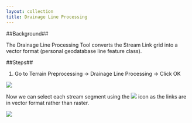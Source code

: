 ```yaml
---
layout: collection
title: Drainage Line Processing
---
```


##Background##

The Drainage Line Processing Tool converts the Stream Link grid into a vector format (personal geodatabase line feature class).

##Steps##

1. Go to Terrain Preprocessing &#8594; Drainage Line Processing &#8594; Click OK

<a href="{{ site.url }}/pictures/DrainageLine1.png"><img src="{{ site.url }}/pictures/DrainageLine1.png"></a>

Now we can select each stream segment using the <a href="{{ site.url }}/pictures/SelectFeaturesIcon.png"><img src="{{ site.url }}/pictures/SelectFeaturesIcon.png"></a>  icon as the links are in vector format rather than raster.

<a href="{{ site.url }}/pictures/DrainageLine2.png"><img src="{{ site.url }}/pictures/DrainageLine2.png"></a>
